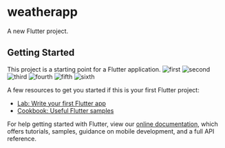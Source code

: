 # weatherapp

A new Flutter project.

## Getting Started

This project is a starting point for a Flutter application.
![first](asset/images/firstpage.png)
![second](asset/images/secondpage.png)
![third](asset/images/thirdpage.png)
![fourth](asset/images/fourthpage.png)
![fifth](asset/images/fifthpage.png)
![sixth](asset/images/sixthpage.png)


A few resources to get you started if this is your first Flutter project:

- [Lab: Write your first Flutter app](https://flutter.dev/docs/get-started/codelab)
- [Cookbook: Useful Flutter samples](https://flutter.dev/docs/cookbook)

For help getting started with Flutter, view our
[online documentation](https://flutter.dev/docs), which offers tutorials,
samples, guidance on mobile development, and a full API reference.
